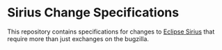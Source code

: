 # Sirius Change Specifications

This repository contains specifications for changes to [Eclipse Sirius](http://www.eclipse.org/sirius) that require more than just exchanges on the bugzilla.

